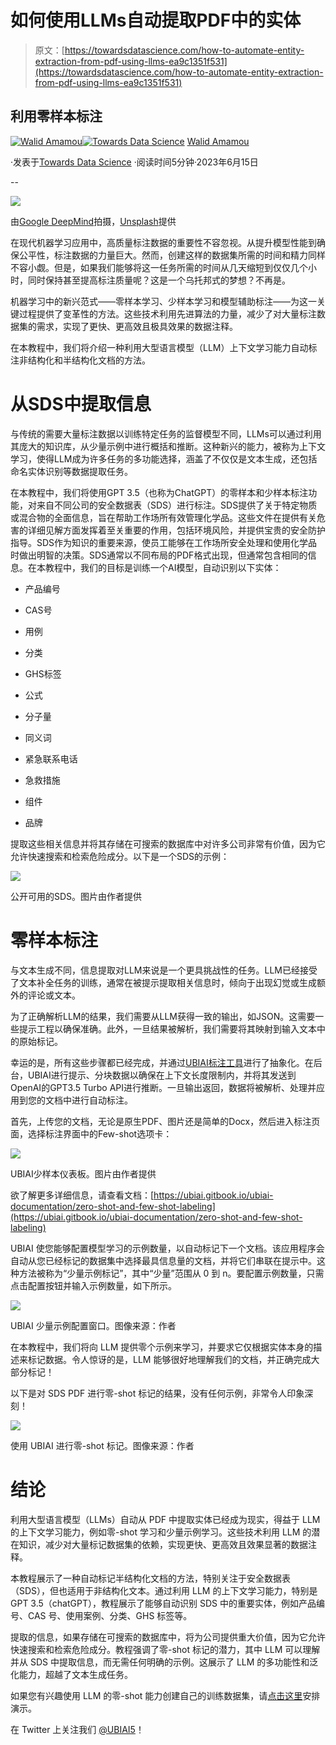 # 如何使用LLMs自动提取PDF中的实体

> 原文：[https://towardsdatascience.com/how-to-automate-entity-extraction-from-pdf-using-llms-ea9c1351f531](https://towardsdatascience.com/how-to-automate-entity-extraction-from-pdf-using-llms-ea9c1351f531)

## 利用零样本标注

[](https://walidamamou.medium.com/?source=post_page-----ea9c1351f531--------------------------------)[![Walid Amamou](../Images/c5ae089c59a5ff070f0f90ad63ee3817.png)](https://walidamamou.medium.com/?source=post_page-----ea9c1351f531--------------------------------)[](https://towardsdatascience.com/?source=post_page-----ea9c1351f531--------------------------------)[![Towards Data Science](../Images/a6ff2676ffcc0c7aad8aaf1d79379785.png)](https://towardsdatascience.com/?source=post_page-----ea9c1351f531--------------------------------) [Walid Amamou](https://walidamamou.medium.com/?source=post_page-----ea9c1351f531--------------------------------)

·发表于[Towards Data Science](https://towardsdatascience.com/?source=post_page-----ea9c1351f531--------------------------------) ·阅读时间5分钟·2023年6月15日

--

![](../Images/1fdba51610cfa80948066af630a9b08a.png)

由[Google DeepMind](https://unsplash.com/@deepmind?utm_source=unsplash&utm_medium=referral&utm_content=creditCopyText)拍摄，[Unsplash](https://unsplash.com/s/photos/large-language-AI?utm_source=unsplash&utm_medium=referral&utm_content=creditCopyText)提供

在现代机器学习应用中，高质量标注数据的重要性不容忽视。从提升模型性能到确保公平性，标注数据的力量巨大。然而，创建这样的数据集所需的时间和精力同样不容小觑。但是，如果我们能够将这一任务所需的时间从几天缩短到仅仅几个小时，同时保持甚至提高标注质量呢？这是一个乌托邦式的梦想？不再是。

机器学习中的新兴范式——零样本学习、少样本学习和模型辅助标注——为这一关键过程提供了变革性的方法。这些技术利用先进算法的力量，减少了对大量标注数据集的需求，实现了更快、更高效且极具效果的数据注释。

在本教程中，我们将介绍一种利用大型语言模型（LLM）上下文学习能力自动标注非结构化和半结构化文档的方法。

# 从SDS中提取信息

与传统的需要大量标注数据以训练特定任务的监督模型不同，LLMs可以通过利用其庞大的知识库，从少量示例中进行概括和推断。这种新兴的能力，被称为上下文学习，使得LLM成为许多任务的多功能选择，涵盖了不仅仅是文本生成，还包括命名实体识别等数据提取任务。

在本教程中，我们将使用GPT 3.5（也称为ChatGPT）的零样本和少样本标注功能，对来自不同公司的安全数据表（SDS）进行标注。SDS提供了关于特定物质或混合物的全面信息，旨在帮助工作场所有效管理化学品。这些文件在提供有关危害的详细见解方面发挥着至关重要的作用，包括环境风险，并提供宝贵的安全防护指导。SDS作为知识的重要来源，使员工能够在工作场所安全处理和使用化学品时做出明智的决策。SDS通常以不同布局的PDF格式出现，但通常包含相同的信息。在本教程中，我们的目标是训练一个AI模型，自动识别以下实体：

+   产品编号

+   CAS号

+   用例

+   分类

+   GHS标签

+   公式

+   分子量

+   同义词

+   紧急联系电话

+   急救措施

+   组件

+   品牌

提取这些相关信息并将其存储在可搜索的数据库中对许多公司非常有价值，因为它允许快速搜索和检索危险成分。以下是一个SDS的示例：

![](../Images/b4043fd8c505ccdcc9d35db22b1f3a34.png)

公开可用的SDS。图片由作者提供

# 零样本标注

与文本生成不同，信息提取对LLM来说是一个更具挑战性的任务。LLM已经接受了文本补全任务的训练，通常在被提示提取相关信息时，倾向于出现幻觉或生成额外的评论或文本。

为了正确解析LLM的结果，我们需要从LLM获得一致的输出，如JSON。这需要一些提示工程以确保准确。此外，一旦结果被解析，我们需要将其映射到输入文本中的原始标记。

幸运的是，所有这些步骤都已经完成，并通过[UBIAI标注工具](https://ubiai.tools)进行了抽象化。在后台，UBIAI进行提示、分块数据以确保在上下文长度限制内，并将其发送到OpenAI的GPT3.5 Turbo API进行推断。一旦输出返回，数据将被解析、处理并应用到您的文档中进行自动标注。

首先，上传您的文档，无论是原生PDF、图片还是简单的Docx，然后进入标注页面，选择标注界面中的Few-shot选项卡：

![](../Images/f2f7386ff8e178e744844fd71ab52ede.png)

UBIAI少样本仪表板。图片由作者提供

欲了解更多详细信息，请查看文档：[https://ubiai.gitbook.io/ubiai-documentation/zero-shot-and-few-shot-labeling](https://ubiai.gitbook.io/ubiai-documentation/zero-shot-and-few-shot-labeling)

UBIAI 使您能够配置模型学习的示例数量，以自动标记下一个文档。该应用程序会自动从您已经标记的数据集中选择最具信息量的文档，并将它们串联在提示中。这种方法被称为“少量示例标记”，其中“少量”范围从 0 到 n。要配置示例数量，只需点击配置按钮并输入示例数量，如下所示。

![](../Images/b54d747af35ee4dab09e559840283c44.png)

UBIAI 少量示例配置窗口。图像来源：作者

在本教程中，我们将向 LLM 提供零个示例来学习，并要求它仅根据实体本身的描述来标记数据。令人惊讶的是，LLM 能够很好地理解我们的文档，并正确完成大部分标记！

以下是对 SDS PDF 进行零-shot 标记的结果，没有任何示例，非常令人印象深刻！

![](../Images/f8712082ec2e58c1e0176f2517acd0a6.png)

使用 UBIAI 进行零-shot 标记。图像来源：作者

# 结论

利用大型语言模型（LLMs）自动从 PDF 中提取实体已经成为现实，得益于 LLM 的上下文学习能力，例如零-shot 学习和少量示例学习。这些技术利用 LLM 的潜在知识，减少对大量标记数据集的依赖，实现更快、更高效且效果显著的数据注释。

本教程展示了一种自动标记半结构化文档的方法，特别关注于安全数据表（SDS），但也适用于非结构化文本。通过利用 LLM 的上下文学习能力，特别是 GPT 3.5（chatGPT），教程展示了能够自动识别 SDS 中的重要实体，例如产品编号、CAS 号、使用案例、分类、GHS 标签等。

提取的信息，如果存储在可搜索的数据库中，将为公司提供重大价值，因为它允许快速搜索和检索危险成分。教程强调了零-shot 标记的潜力，其中 LLM 可以理解并从 SDS 中提取信息，而无需任何明确的示例。这展示了 LLM 的多功能性和泛化能力，超越了文本生成任务。

如果您有兴趣使用 LLM 的零-shot 能力创建自己的训练数据集，请[点击这里](https://calendly.com/ubiai/ubiai-demo)安排演示。

在 Twitter 上关注我们 [@UBIAI5](http://twitter.com/UBIAI5)！
